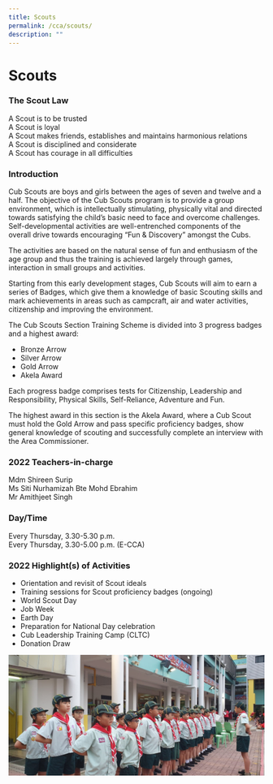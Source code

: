 ```yaml
---
title: Scouts
permalink: /cca/scouts/
description: ""
---
```

# Scouts

### The Scout Law

A Scout is to be trusted  
A Scout is loyal  
A Scout makes friends, establishes and maintains harmonious relations  
A Scout is disciplined and considerate  
A Scout has courage in all difficulties

### Introduction

Cub Scouts are boys and girls between the ages of seven and twelve and a half. The objective of the Cub Scouts program is to provide a group environment, which is intellectually stimulating, physically vital and directed towards satisfying the child’s basic need to face and overcome challenges. Self-developmental activities are well-entrenched components of the overall drive towards encouraging “Fun & Discovery” amongst the Cubs.  

The activities are based on the natural sense of fun and enthusiasm of the age group and thus the training is achieved largely through games, interaction in small groups and activities.

Starting from this early development stages, Cub Scouts will aim to earn a series of Badges, which give them a knowledge of basic Scouting skills and mark achievements in areas such as campcraft, air and water activities, citizenship and improving the environment.

The Cub Scouts Section Training Scheme is divided into 3 progress badges and a highest award:

* Bronze Arrow
* Silver Arrow
* Gold Arrow
* Akela Award

Each progress badge comprises tests for Citizenship, Leadership and Responsibility, Physical Skills, Self-Reliance, Adventure and Fun.

The highest award in this section is the Akela Award, where a Cub Scout must hold the Gold Arrow and pass specific proficiency badges, show general knowledge of scouting and successfully complete an interview with the Area Commissioner.

### 2022 Teachers-in-charge

Mdm Shireen Surip  
Ms Siti Nurhamizah Bte Mohd Ebrahim  
Mr Amithjeet Singh

### Day/Time

Every Thursday, 3.30-5.30 p.m.  
Every Thursday, 3.30-5.00 p.m. (E-CCA)

### 2022 Highlight(s) of Activities

* Orientation and revisit of Scout ideals
* Training sessions for Scout proficiency badges (ongoing)
* World Scout Day
* Job Week
* Earth Day
* Preparation for National Day celebration
* Cub Leadership Training Camp (CLTC)
* Donation Draw


![](/images/Departments/PE,%20CCA%20and%20Aesthetics/Cca/Scouts/2020_cub%20scouts_1.jpg)